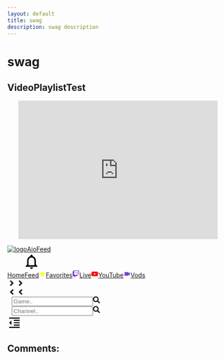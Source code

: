 ```yaml
---
layout: default
title: swag
description: swag description
---
```

# swag

## VideoPlaylistTest

<p align="center"><iframe style="width:90%" width="560" height="315" src="https://www.youtube.com/embed/videoseries?list=PLWy0Jf96bIqw9sCG-mPfAsVko9J9CCXsn" title="YouTube video player" frameborder="0" allow="accelerometer; autoplay; clipboard-write; encrypted-media; gyroscope; picture-in-picture" allowfullscreen></iframe></p>
<body>
    <div style="position:relative; margin-left:-20%;">
    <!-- Add a placeholder for the Twitch embed -->
    <div id="twitch-embed"></div>
    <!-- Load the Twitch embed script -->
    <script src="https://embed.twitch.tv/embed/v1.js"></script>
    <!-- Create a Twitch.Embed object that will render within the "twitch-embed" root element. -->
    <script type="text/javascript">
      new Twitch.Embed("twitch-embed", {
        width: 854,
        height: 480,
        channel: "monstercat",
        // only needed if your site is also embedded on embed.example.com and othersite.example.com 
        parent: ["embed.example.com", "othersite.example.com"]
      });
    </script>
    </div>
</body>

<nav mode="fixed" shrink="false" class="sc-bGqQkm jyZRYv navbar navbar-expand-lg navbar-dark bg-dark"><div class="sc-ksXhwv jAYYTY navbar-nav" side="left"><div class="sc-gYhigD geWlJP"><a href="/" aria-current="page" class="logo-link nav-link active" style="display: flex; align-items: center; padding-left: 0px; min-width: 141px;"><img src="/android-chrome-192x192.webp" alt="logo" class="logo">AioFeed</a><button title="Notifications" type="button" class="sc-dlfnbm bcaJjD btn btn-outline-secondary" style="border: none; background: none; box-shadow: none; padding: 0px 5px; margin: 0px 30px;"><svg stroke="currentColor" fill="currentColor" stroke-width="0" viewBox="0 0 24 24" height="40" width="40" xmlns="http://www.w3.org/2000/svg" style="align-items: center; display: flex;"><path d="M12 22c1.1 0 2-.9 2-2h-4c0 1.1.9 2 2 2zm6-6v-5c0-3.07-1.63-5.64-4.5-6.32V4c0-.83-.67-1.5-1.5-1.5s-1.5.67-1.5 1.5v.68C7.64 5.36 6 7.92 6 11v5l-2 2v1h16v-1l-2-2zm-2 1H8v-6c0-2.48 1.51-4.5 4-4.5s4 2.02 4 4.5v6z"></path></svg></button><div class="sc-fxNNfJ jUsJDi mr-auto navbar-nav"><a href="/home" class="nav-link">Home</a><a href="/feed" class="nav-link">Feed</a><a href="/favorites" class="nav-link"><svg stroke="currentColor" fill="currentColor" stroke-width="0" viewBox="0 0 24 24" color="rgb(255,255,0)" height="16" width="16" xmlns="http://www.w3.org/2000/svg" style="color: rgb(255, 255, 0);"><path d="M12 17.27L18.18 21l-1.64-7.03L22 9.24l-7.19-.61L12 2 9.19 8.63 2 9.24l5.46 4.73L5.82 21z"></path></svg>Favorites</a><a href="/live" aria-current="page" class="nav-link active"><svg stroke="currentColor" fill="currentColor" stroke-width="0" viewBox="0 0 512 512" color="rgb(118, 65, 198)" height="16" width="16" xmlns="http://www.w3.org/2000/svg" style="color: rgb(118, 65, 198);"><path d="M391.17,103.47H352.54v109.7h38.63ZM285,103H246.37V212.75H285ZM120.83,0,24.31,91.42V420.58H140.14V512l96.53-91.42h77.25L487.69,256V0ZM449.07,237.75l-77.22,73.12H294.61l-67.6,64v-64H140.14V36.58H449.07Z"></path></svg>Live</a><a href="/youtube" class="nav-link"><svg stroke="currentColor" fill="currentColor" stroke-width="0" viewBox="0 0 576 512" color="rgb(255, 0, 0)" height="16" width="16" xmlns="http://www.w3.org/2000/svg" style="color: rgb(255, 0, 0);"><path d="M549.655 124.083c-6.281-23.65-24.787-42.276-48.284-48.597C458.781 64 288 64 288 64S117.22 64 74.629 75.486c-23.497 6.322-42.003 24.947-48.284 48.597-11.412 42.867-11.412 132.305-11.412 132.305s0 89.438 11.412 132.305c6.281 23.65 24.787 41.5 48.284 47.821C117.22 448 288 448 288 448s170.78 0 213.371-11.486c23.497-6.321 42.003-24.171 48.284-47.821 11.412-42.867 11.412-132.305 11.412-132.305s0-89.438-11.412-132.305zm-317.51 213.508V175.185l142.739 81.205-142.739 81.201z"></path></svg>YouTube</a><a href="/vods" class="nav-link"><svg stroke="currentColor" fill="currentColor" stroke-width="0" viewBox="0 0 24 24" color="rgb(118, 65, 198)" height="16" width="16" xmlns="http://www.w3.org/2000/svg" style="color: rgb(118, 65, 198);"><path d="M17 10.5V7c0-.55-.45-1-1-1H4c-.55 0-1 .45-1 1v10c0 .55.45 1 1 1h12c.55 0 1-.45 1-1v-3.5l4 4v-11l-4 4z"></path></svg>Vods</a></div><svg stroke="currentColor" fill="currentColor" stroke-width="0" viewBox="0 0 256 512" class="arrow" height="20" width="20" xmlns="http://www.w3.org/2000/svg"><path d="M224.3 273l-136 136c-9.4 9.4-24.6 9.4-33.9 0l-22.6-22.6c-9.4-9.4-9.4-24.6 0-33.9l96.4-96.4-96.4-96.4c-9.4-9.4-9.4-24.6 0-33.9L54.3 103c9.4-9.4 24.6-9.4 33.9 0l136 136c9.5 9.4 9.5 24.6.1 34z"></path></svg><svg stroke="currentColor" fill="currentColor" stroke-width="0" viewBox="0 0 256 512" class="arrow shadow" height="20" width="20" xmlns="http://www.w3.org/2000/svg"><path d="M224.3 273l-136 136c-9.4 9.4-24.6 9.4-33.9 0l-22.6-22.6c-9.4-9.4-9.4-24.6 0-33.9l96.4-96.4-96.4-96.4c-9.4-9.4-9.4-24.6 0-33.9L54.3 103c9.4-9.4 24.6-9.4 33.9 0l136 136c9.5 9.4 9.5 24.6.1 34z"></path></svg></div></div><div class="sc-ksXhwv eOnJdx navbar-nav" side="right"><div class="sc-gYhigD imGokY"><svg stroke="currentColor" fill="currentColor" stroke-width="0" viewBox="0 0 256 512" class="arrow" height="20" width="20" xmlns="http://www.w3.org/2000/svg"><path d="M31.7 239l136-136c9.4-9.4 24.6-9.4 33.9 0l22.6 22.6c9.4 9.4 9.4 24.6 0 33.9L127.9 256l96.4 96.4c9.4 9.4 9.4 24.6 0 33.9L201.7 409c-9.4 9.4-24.6 9.4-33.9 0l-136-136c-9.5-9.4-9.5-24.6-.1-34z"></path></svg><svg stroke="currentColor" fill="currentColor" stroke-width="0" viewBox="0 0 256 512" class="arrow shadow" height="20" width="20" xmlns="http://www.w3.org/2000/svg"><path d="M31.7 239l136-136c9.4-9.4 24.6-9.4 33.9 0l22.6 22.6c9.4 9.4 9.4 24.6 0 33.9L127.9 256l96.4 96.4c9.4 9.4 9.4 24.6 0 33.9L201.7 409c-9.4 9.4-24.6 9.4-33.9 0l-136-136c-9.5-9.4-9.5-24.6-.1-34z"></path></svg><form class="sc-dtTInj hZwREr" style="background: none; box-shadow: none; margin: 0px 10px;"><input type="text" spellcheck="false" placeholder="Game.." value="" style="text-overflow: unset;"><a type="submitBtn" href="/category/"><svg stroke="currentColor" fill="currentColor" stroke-width="0" viewBox="0 0 512 512" class="sc-fHuLdG ktbFdU" height="16" width="16" xmlns="http://www.w3.org/2000/svg"><path d="M505 442.7L405.3 343c-4.5-4.5-10.6-7-17-7H372c27.6-35.3 44-79.7 44-128C416 93.1 322.9 0 208 0S0 93.1 0 208s93.1 208 208 208c48.3 0 92.7-16.4 128-44v16.3c0 6.4 2.5 12.5 7 17l99.7 99.7c9.4 9.4 24.6 9.4 33.9 0l28.3-28.3c9.4-9.4 9.4-24.6.1-34zM208 336c-70.7 0-128-57.2-128-128 0-70.7 57.2-128 128-128 70.7 0 128 57.2 128 128 0 70.7-57.2 128-128 128z"></path></svg></a></form><form class="sc-dtTInj hZwREr" style="background: none; box-shadow: none; margin: 0px 10px;"><input type="text" spellcheck="false" placeholder="Channel.." value="" style="text-overflow: unset;"><a type="submitBtn" href="/page/"><svg stroke="currentColor" fill="currentColor" stroke-width="0" viewBox="0 0 512 512" class="sc-fHuLdG ktbFdU" height="16" width="16" xmlns="http://www.w3.org/2000/svg"><path d="M505 442.7L405.3 343c-4.5-4.5-10.6-7-17-7H372c27.6-35.3 44-79.7 44-128C416 93.1 322.9 0 208 0S0 93.1 0 208s93.1 208 208 208c48.3 0 92.7-16.4 128-44v16.3c0 6.4 2.5 12.5 7 17l99.7 99.7c9.4 9.4 24.6 9.4 33.9 0l28.3-28.3c9.4-9.4 9.4-24.6.1-34zM208 336c-70.7 0-128-57.2-128-128 0-70.7 57.2-128 128-128 70.7 0 128 57.2 128 128 0 70.7-57.2 128-128 128z"></path></svg></a></form><div title="Sidebar" class="sc-dkaWxM bFBCms"><svg stroke="currentColor" fill="currentColor" stroke-width="0" viewBox="0 0 24 24" id="NavigationProfileImageHoverOverlay" class="sc-jHVexB ghkWTP" height="32" width="32" xmlns="http://www.w3.org/2000/svg"><path d="M11 17h10v-2H11v2zm-8-5l4 4V8l-4 4zm0 9h18v-2H3v2zM3 3v2h18V3H3zm8 6h10V7H11v2zm0 4h10v-2H11v2z"></path></svg><img id="NavigationProfileImage" src="/images/webp/placeholder.webp" alt=""></div></div></div></nav>

## Comments:

<script src="https://utteranc.es/client.js"
        repo="Paroyer/Comment" 
        issue-term="pathname"
        theme="github-dark"
        label="Comment"
        crossorigin="anonymous"
        async>
</script>  

